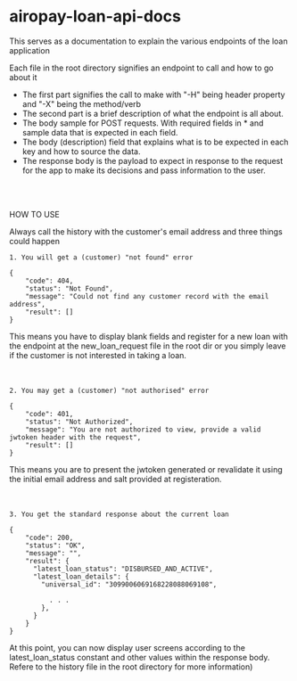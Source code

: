 # airopay-loan-api-docs
This serves as a documentation to explain the various endpoints of the loan application

Each file in the root directory signifies an endpoint to call and how to go about it

- The first part signifies the call to make with "-H" being header property and "-X" being the method/verb
- The second part is a brief description of what the endpoint is all about.
- The body sample for POST requests. With required fields in * and sample data that is expected in each field.
- The body (description) field that explains what is to be expected in each key and how to source the data.
- The response body is the payload to expect in response to the request for the app to make its decisions and pass information to the user.
<br/>
<br/>

HOW TO USE

Always call the history with the customer's email address and three things could happen
```
1. You will get a (customer) "not found" error

{
    "code": 404,
    "status": "Not Found",
    "message": "Could not find any customer record with the email address",
    "result": []
}
```
This means you have to display blank fields and register for a new loan with the endpoint at the new_loan_request file in the root dir or you simply leave if the customer is not interested in taking a loan.
<br/>
<br/>
<br/>


```
2. You may get a (customer) "not authorised" error

{
    "code": 401,
    "status": "Not Authorized",
    "message": "You are not authorized to view, provide a valid jwtoken header with the request",
    "result": []
}
```
This means you are to present the jwtoken generated or revalidate it using the initial email address and salt provided at registeration.
<br/>
<br/>
<br/>


```
3. You get the standard response about the current loan 

{
    "code": 200,
    "status": "OK",
    "message": "",
    "result": {
      "latest_loan_status": "DISBURSED_AND_ACTIVE",
      "latest_loan_details": {
        "universal_id": "3099006069168228088069108",

          . . .
        },
      }
    }
}
```
At this point, you can now display user screens according to the latest_loan_status constant and other values within the response body. Refere to the history file in the root directory for more information)